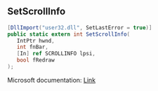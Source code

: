 ## SetScrollInfo

```csharp
[DllImport("user32.dll", SetLastError = true)]
public static extern int SetScrollInfo(
   IntPtr hwnd,
   int fnBar,
   [In] ref SCROLLINFO lpsi,
   bool fRedraw
);
```

Microsoft documentation: [Link](https://docs.microsoft.com/en-us/windows/win32/api/winuser/nf-winuser-setscrollinfo)
